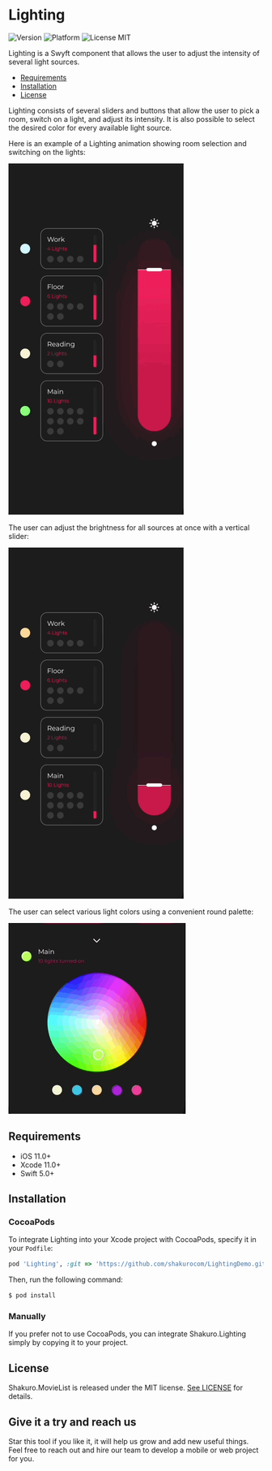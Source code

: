 <br><br>
# Lighting
![Version](https://img.shields.io/badge/version-1.0.0-blue.svg)
![Platform](https://img.shields.io/badge/platform-iOS-lightgrey.svg)
![License MIT](https://img.shields.io/badge/license-MIT-green.svg)

Lighting is a Swyft component that allows the user to adjust the intensity of several light sources. 

- [Requirements](#requirements)
- [Installation](#installation)
- [License](#license)

Lighting consists of several sliders and buttons that allow the user to pick a room, switch on a light, and adjust its intensity. It is also possible to select the desired color for every available light source. 

Here is an example of a Lighting animation showing room selection and switching on the lights:

![](Resources/selectedPlaces.gif)

The user can adjust the brightness for all sources at once with a vertical slider:

![](Resources/changedSliderValue.gif)

The user can select various light colors using a convenient round palette:

![](Resources/changedColor.gif)

## Requirements

- iOS 11.0+
- Xcode 11.0+
- Swift 5.0+

## Installation

### CocoaPods

To integrate Lighting into your Xcode project with CocoaPods, specify it in your `Podfile`:

```ruby
pod 'Lighting', :git => 'https://github.com/shakurocom/LightingDemo.git', :commit => 2c406f7e7400188bc4dcbfab346a30bbec7ebb07
```

Then, run the following command:

```bash
$ pod install
```

### Manually

If you prefer not to use CocoaPods, you can integrate Shakuro.Lighting simply by copying it to your project.

## License

Shakuro.MovieList is released under the MIT license. [See LICENSE](https://github.com/shakurocom/ScrollableTabs/blob/master/LICENSE.md) for details.

## Give it a try and reach us

Star this tool if you like it, it will help us grow and add new useful things. 
Feel free to reach out and hire our team to develop a mobile or web project for you.


